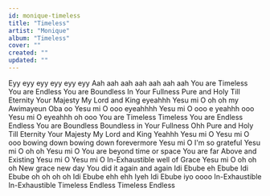 ```yaml
---
id: monique-timeless
title: "Timeless"
artist: "Monique"
album: "Timeless"
cover: ""
created: ""
updated: ""
---
```


Eyy eyy eyy eyy eyy eyy
Aah aah aah aah aah aah aah
You are Timeless
You are Endless
You are Boundless
In Your Fullness
Pure and Holy
Till Eternity
Your Majesty
My Lord and King eyeahhh
Yesu mi O oh oh my Awimayeun Oba oo
Yesu mi O ooo eyeahhhh
Yesu mi O ooo e yeahhh ooo
Yesu mi O eyeahhh oh ooo
You are Timeless
Timeless You are Endless
Endless You are Boundless
Boundless in Your Fullness
Ohh Pure and Holy
Till Eternity
Your Majesty
My Lord and King
Yeahhh Yesu mi O Yesu mi O ooo bowing down bowing down forevermore
Yesu mi O I'm so grateful Yesu mi O oh oh
Yesu mi O You are beyond time or space You are far Above and Existing
Yesu mi O
Yesu mi O In-Exhaustible well of Grace
Yesu mi O oh oh oh
New grace new day
You did it again and again
Idi Ebube eh Ebube
Idi Ebube oh oh oh oh
Idi Ebube ehh ehh
Iyeh Idi Ebube iyo oooo
In-Exhaustible
In-Exhaustible
Timeless Endless
Timeless Endless